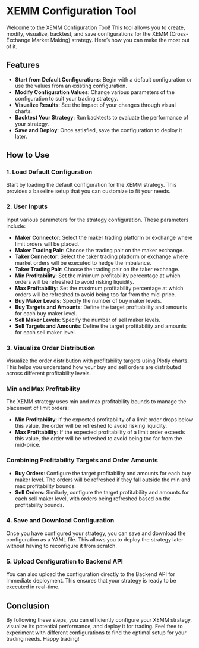 # XEMM Configuration Tool

Welcome to the XEMM Configuration Tool! This tool allows you to create, modify, visualize, backtest, and save configurations for the XEMM (Cross-Exchange Market Making) strategy. Here’s how you can make the most out of it.

## Features

- **Start from Default Configurations**: Begin with a default configuration or use the values from an existing configuration.
- **Modify Configuration Values**: Change various parameters of the configuration to suit your trading strategy.
- **Visualize Results**: See the impact of your changes through visual charts.
- **Backtest Your Strategy**: Run backtests to evaluate the performance of your strategy.
- **Save and Deploy**: Once satisfied, save the configuration to deploy it later.

## How to Use

### 1. Load Default Configuration

Start by loading the default configuration for the XEMM strategy. This provides a baseline setup that you can customize to fit your needs.

### 2. User Inputs

Input various parameters for the strategy configuration. These parameters include:

- **Maker Connector**: Select the maker trading platform or exchange where limit orders will be placed.
- **Maker Trading Pair**: Choose the trading pair on the maker exchange.
- **Taker Connector**: Select the taker trading platform or exchange where market orders will be executed to hedge the imbalance.
- **Taker Trading Pair**: Choose the trading pair on the taker exchange.
- **Min Profitability**: Set the minimum profitability percentage at which orders will be refreshed to avoid risking liquidity.
- **Max Profitability**: Set the maximum profitability percentage at which orders will be refreshed to avoid being too far from the mid-price.
- **Buy Maker Levels**: Specify the number of buy maker levels.
- **Buy Targets and Amounts**: Define the target profitability and amounts for each buy maker level.
- **Sell Maker Levels**: Specify the number of sell maker levels.
- **Sell Targets and Amounts**: Define the target profitability and amounts for each sell maker level.

### 3. Visualize Order Distribution

Visualize the order distribution with profitability targets using Plotly charts. This helps you understand how your buy and sell orders are distributed across different profitability levels.

### Min and Max Profitability

The XEMM strategy uses min and max profitability bounds to manage the placement of limit orders:

- **Min Profitability**: If the expected profitability of a limit order drops below this value, the order will be refreshed to avoid risking liquidity.
- **Max Profitability**: If the expected profitability of a limit order exceeds this value, the order will be refreshed to avoid being too far from the mid-price.

### Combining Profitability Targets and Order Amounts

- **Buy Orders**: Configure the target profitability and amounts for each buy maker level. The orders will be refreshed if they fall outside the min and max profitability bounds.
- **Sell Orders**: Similarly, configure the target profitability and amounts for each sell maker level, with orders being refreshed based on the profitability bounds.

### 4. Save and Download Configuration

Once you have configured your strategy, you can save and download the configuration as a YAML file. This allows you to deploy the strategy later without having to reconfigure it from scratch.

### 5. Upload Configuration to Backend API

You can also upload the configuration directly to the Backend API for immediate deployment. This ensures that your strategy is ready to be executed in real-time.

## Conclusion

By following these steps, you can efficiently configure your XEMM strategy, visualize its potential performance, and deploy it for trading. Feel free to experiment with different configurations to find the optimal setup for your trading needs. Happy trading!
